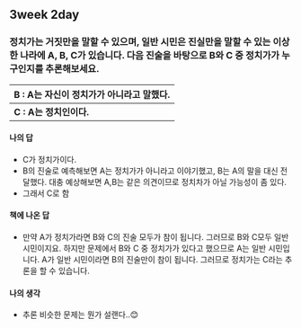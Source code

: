 ## 3week 2day

### 정치가는 거짓만을 말할 수 있으며, 일반 시민은 진실만을 말할 수 있는 이상한 나라에 A, B, C가 있습니다. 다음 진술을 바탕으로 B와 C 중 정치가가 누구인지를 추론해보세요.

| B : A는 자신이 정치가가 아니라고 말했다. |
| ---------------------------------------- |
| **C : A는 정치인이다.**                  |

#### 나의 답

- C가 정치가이다.
- B의 진술로 예측해보면 A는 정치가가 아니라고 이야기했고, B는 A의 말을 대신 전달했다. 대충 예상해보면 A,B는 같은 의견이므로 정치차가 아닐 가능성이 좀 있다.
- 그래서 C로 함

#### 책에 나온 답

- 만약 A가 정치가라면 B와 C의 진술 모두가 참이 됩니다. 그러므로 B와 C모두 일반시민이지요. 하지만 문제에서 B와 C 중 정치가가 있다고 했으므로 A는 일반 시민입니다. A가 일반 시민이라면 B의 진술만이 참이 됩니다. 그러므로 정치가는 C라는 추론을 할 수 있습니다.

#### 나의 생각

- 추론 비슷한 문제는 뭔가 설랜다..😊